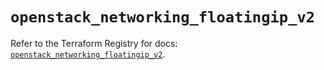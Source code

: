 # `openstack_networking_floatingip_v2`

Refer to the Terraform Registry for docs: [`openstack_networking_floatingip_v2`](https://registry.terraform.io/providers/terraform-provider-openstack/openstack/1.54.1/docs/resources/networking_floatingip_v2).
